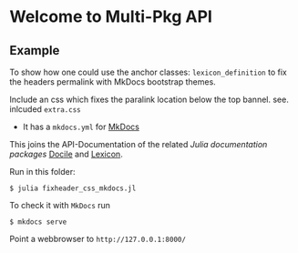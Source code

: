 # Welcome to Multi-Pkg API

## Example

To show how one could use the anchor classes: `lexicon_definition` to fix the headers
permalink with MkDocs bootstrap themes.

Include an css which fixes the paralink location below the top bannel.
see. inlcuded `extra.css`

* It has a `mkdocs.yml` for [MkDocs](https://github.com/mkdocs/mkdocs)

This joins the API-Documentation of the related *Julia documentation packages*
[Docile](https://github.com/MichaelHatherly/Docile.jl) and
[Lexicon](https://github.com/MichaelHatherly/Lexicon.jl).


Run in this folder:

```
$ julia fixheader_css_mkdocs.jl
```

To check it with `MkDocs` run

```
$ mkdocs serve
```

Point a webbrowser to `http://127.0.0.1:8000/`

